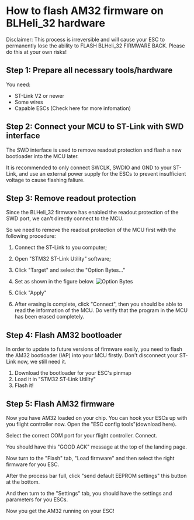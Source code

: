 # How to flash AM32 firmware on BLHeli_32 hardware

Disclaimer: This process is irreversible and will cause your ESC to permanently lose the ability to FLASH BLHeli_32 FIRMWARE BACK. Please do this at your own risks!

## Step 1: Prepare all necessary tools/hardware

You need:

* ST-Link V2 or newer
* Some wires
* Capable ESCs (Check here for more infomation)

## Step 2: Connect your MCU to ST-Link with SWD interface

The SWD interface is used to remove readout protection and flash a new bootloader into the MCU later.

It is recommended to only connect SWCLK, SWDIO and GND to your ST-Link, and use an external power supply for the ESCs to prevent insufficient voltage to cause flashing faliure.

## Step 3: Remove readout protection

Since the BLHeli_32 firmware has enabled the readout protection of the SWD port, we can't directly connect to the MCU.

So we need to remove the readout protection of the MCU first with the following procedure:

1. Connect the ST-Link to you computer;
2. Open "STM32 ST-Link Utility" software;
3. Click "Target" and select the "Option Bytes..."
4. Set as shown in the figure below.
![Option Bytes](https://i.imgur.com/8zAAC85.jpg)

5. Click "Apply"
6. After erasing is complete, click "Connect", then you should be able to read the information of the MCU. Do verify that the program in the MCU has been erased completely.

## Step 4: Flash AM32 bootloader

In order to update to future versions of firmware easily, you need to flash the AM32 bootloader (IAP) into your MCU firstly. Don't disconnect your ST-Link now, we still need it.

1. Download the bootloader for your ESC's pinmap
2. Load it in "STM32 ST-Link Utility"
3. Flash it!

## Step 5: Flash AM32 firmware

Now you have AM32 loaded on your chip. You can hook your ESCs up with you flight controller now. Open the "ESC config tools"(download here).

Select the correct COM port for your flight controller. Connect.

You should have this "GOOD ACK" message at the top of the landing page.

Now turn to the "Flash" tab, "Load firmware" and then select the right firmware for you ESC.

After the process bar full, click "send default EEPROM settings" this button at the bottom.

And then turn to the "Settings" tab, you should have the settings and parameters for you ESCs.

Now you get the AM32 running on your ESC!
